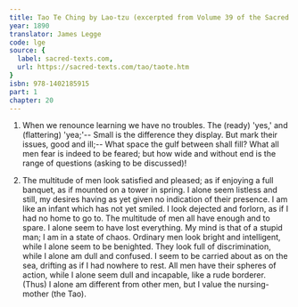 ```yaml
---
title: Tao Te Ching by Lao-tzu (excerpted from Volume 39 of the Sacred Books of the East.)
year: 1890
translator: James Legge
code: lge
source: {
  label: sacred-texts.com,
  url: https://sacred-texts.com/tao/taote.htm
}
isbn: 978-1402185915
part: 1
chapter: 20
---
```

1. When we renounce learning we have no troubles. 
The (ready) 'yes,' and (flattering) 'yea;'-- 
Small is the difference they display. 
But mark their issues, good and ill;-- 
What space the gulf between shall fill? What all men fear is indeed
to be feared; but how wide and without end is the range of questions
(asking to be discussed)! 

2. The multitude of men look satisfied and pleased; as if enjoying
a full banquet, as if mounted on a tower in spring. I alone seem listless
and still, my desires having as yet given no indication of their presence.
I am like an infant which has not yet smiled. I look dejected and
forlorn, as if I had no home to go to. The multitude of men all have
enough and to spare. I alone seem to have lost everything. My mind
is that of a stupid man; I am in a state of chaos. Ordinary men look
bright and intelligent, while I alone seem to be benighted. They look
full of discrimination, while I alone am dull and confused. I seem
to be carried about as on the sea, drifting as if I had nowhere to
rest. All men have their spheres of action, while I alone seem dull
and incapable, like a rude borderer. (Thus) I alone am different from
other men, but I value the nursing-mother (the Tao).